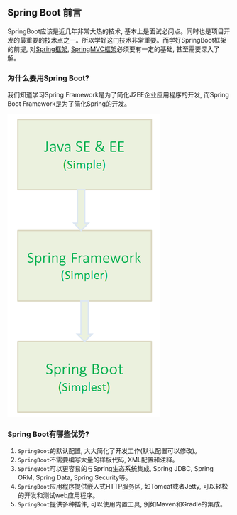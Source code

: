 ## Spring Boot 前言

SpringBoot应该是近几年非常大热的技术, 基本上是面试必问点。同时也是项目开发的最重要的技术点之一。所以学好这门技术非常重要。而学好SpringBoot框架的前提, 对[Spring框架](/develop_framework/Spring/Spring.md), [SpringMVC框架](/develop_framework/Spring/SpringMVC.md)必须要有一定的基础, 甚至需要深入了解。

### 为什么要用Spring Boot?

我们知道学习Spring Framework是为了简化J2EE企业应用程序的开发, 而Spring Boot Framework是为了简化Spring的开发。

![为什么需要使用SpringBoot](/develop_framework/Spring/img/为什么需要使用SpringBoot.png)

### Spring Boot有哪些优势?

1. `SpringBoot`的默认配置, 大大简化了开发工作(默认配置可以修改)。
2. `SpringBoot`不需要编写大量的样板代码, XML配置和注释。
3. `SpringBoot`可以更容易的与Spring生态系统集成, Spring JDBC, Spring ORM, Spring Data, Spring Security等。
4. `SpringBoot`应用程序提供嵌入式HTTP服务区, 如Tomcat或者Jetty, 可以轻松的开发和测试web应用程序。
5. `SpringBoot`提供多种插件, 可以使用内置工具, 例如Maven和Gradle的集成。 